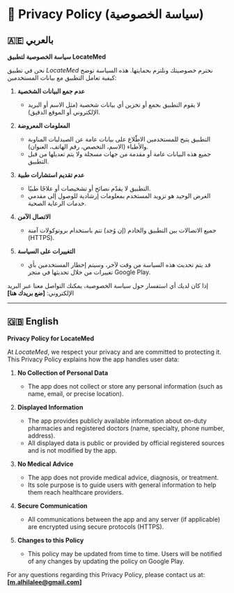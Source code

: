 # 📜 Privacy Policy (سياسة الخصوصية)

## 🇦🇪 بالعربي

**سياسة الخصوصية لتطبيق LocateMed**

نحن في تطبيق *LocateMed* نحترم خصوصيتك ونلتزم بحمايتها.
هذه السياسة توضح كيفية تعامل التطبيق مع بيانات المستخدمين:

1. **عدم جمع البيانات الشخصية**

   * لا يقوم التطبيق بجمع أو تخزين أي بيانات شخصية (مثل الاسم أو البريد الإلكتروني أو الموقع الدقيق).

2. **المعلومات المعروضة**

   * التطبيق يتيح للمستخدمين الاطّلاع على بيانات عامة عن الصيدليات المناوبة والأطباء (الاسم، التخصص، رقم الهاتف، العنوان).
   * جميع هذه البيانات عامة أو مقدمة من جهات مسجلة ولا يتم تعديلها من قبل التطبيق.

3. **عدم تقديم استشارات طبية**

   * التطبيق لا يقدّم نصائح أو تشخيصات أو علاجًا طبيًا.
   * الغرض الوحيد هو تزويد المستخدم بمعلومات إرشادية للوصول إلى مقدمي خدمات الرعاية الصحية.

4. **الاتصال الآمن**

   * جميع الاتصالات بين التطبيق والخادم (إن وُجد) تتم باستخدام بروتوكولات آمنة (HTTPS).

5. **التغييرات على السياسة**

   * قد يتم تحديث هذه السياسة من وقت لآخر، وسيتم إخطار المستخدمين بأي تغييرات من خلال تحديثها في متجر Google Play.

إذا كان لديك أي استفسار حول سياسة الخصوصية، يمكنك التواصل معنا عبر البريد الإلكتروني: **\[ضع بريدك هنا]**

---

## 🇬🇧 English

**Privacy Policy for LocateMed**

At *LocateMed*, we respect your privacy and are committed to protecting it.
This Privacy Policy explains how the app handles user data:

1. **No Collection of Personal Data**

   * The app does not collect or store any personal information (such as name, email, or precise location).

2. **Displayed Information**

   * The app provides publicly available information about on-duty pharmacies and registered doctors (name, specialty, phone number, address).
   * All displayed data is public or provided by official registered sources and is not modified by the app.

3. **No Medical Advice**

   * The app does not provide medical advice, diagnosis, or treatment.
   * Its sole purpose is to guide users with general information to help them reach healthcare providers.

4. **Secure Communication**

   * All communications between the app and any server (if applicable) are encrypted using secure protocols (HTTPS).

5. **Changes to this Policy**

   * This policy may be updated from time to time. Users will be notified of any changes by updating the policy on Google Play.

For any questions regarding this Privacy Policy, please contact us at: **\[m.alhilalee@gmail.com]**

